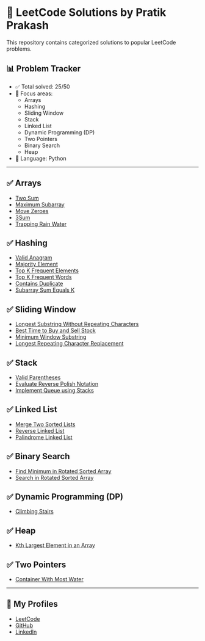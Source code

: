 # 🚀 LeetCode Solutions by Pratik Prakash

This repository contains categorized solutions to popular LeetCode problems.

## 📊 Problem Tracker
- ✅ Total solved: 25/50
- 📂 Focus areas:
  - Arrays
  - Hashing
  - Sliding Window
  - Stack
  - Linked List
  - Dynamic Programming (DP)
  - Two Pointers
  - Binary Search
  - Heap
- 🐍 Language: Python

---

## ✅ Arrays
- [Two Sum](./Arrays/two_sum.py)
- [Maximum Subarray](./Arrays/max_subarray.py)
- [Move Zeroes](./Arrays/move_zeroes.py)
- [3Sum](./Arrays/three_sum.py)
- [Trapping Rain Water](./Arrays/trapping_rain_water.py)

## ✅ Hashing
- [Valid Anagram](./Hashing/valid_anagram.py)
- [Majority Element](./Hashing/majority_element.py)
- [Top K Frequent Elements](./Hashing/top_k_frequent_elements.py)
- [Top K Frequent Words](./Hashing/top_k_frequent_words.py)
- [Contains Duplicate](./Hashing/contains_duplicate.py)
- [Subarray Sum Equals K](./Hashing/subarray_sum_equals_k.py)

## ✅ Sliding Window
- [Longest Substring Without Repeating Characters](./SlidingWindow/longest_substring.py)
- [Best Time to Buy and Sell Stock](./SlidingWindow/best_time_to_buy_sell.py)
- [Minimum Window Substring](./SlidingWindow/min_window_substring.py)
- [Longest Repeating Character Replacement](./SlidingWindow/longest_repeating_character.py)

## ✅ Stack
- [Valid Parentheses](./Stack/valid_parentheses.py)
- [Evaluate Reverse Polish Notation](./Stack/evaluate_rpn.py)
- [Implement Queue using Stacks](./Stack/queue_using_stacks.py)

## ✅ Linked List
- [Merge Two Sorted Lists](./LinkedList/merge_two_sorted_lists.py)
- [Reverse Linked List](./LinkedList/reverse_linked_list.py)
- [Palindrome Linked List](./LinkedList/palindrome_linked_list.py)

## ✅ Binary Search
- [Find Minimum in Rotated Sorted Array](./BinarySearch/find_min_rotated_sorted_array.py)
- [Search in Rotated Sorted Array](./BinarySearch/search_rotated_sorted_array.py)

## ✅ Dynamic Programming (DP)
- [Climbing Stairs](./DP/climbing_stairs.py)

## ✅ Heap
- [Kth Largest Element in an Array](./Heap/kth_largest_element.py)

## ✅ Two Pointers
- [Container With Most Water](./TwoPointers/container_with_most_water.py)

---

## 🔗 My Profiles
- [LeetCode](https://leetcode.com/u/prakashpratik04/)
- [GitHub](https://github.com/Pratik0P)
- [LinkedIn](https://www.linkedin.com/in/pratikprakash04)
